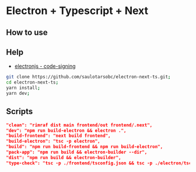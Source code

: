 # Electron + Typescript + Next

## How to use

## Help

- [electronjs - code-signing](https://www.electronjs.org/docs/latest/tutorial/code-signing)

```sh
git clone https://github.com/saulotarsobc/electron-next-ts.git;
cd electron-next-ts;
yarn install;
yarn dev;
```

## Scripts

```json
"clean": "rimraf dist main frontend/out frontend/.next",
"dev": "npm run build-electron && electron .",
"build-frontend": "next build frontend",
"build-electron": "tsc -p electron",
"build": "npm run build-frontend && npm run build-electron",
"pack-app": "npm run build && electron-builder --dir",
"dist": "npm run build && electron-builder",
"type-check": "tsc -p ./frontend/tsconfig.json && tsc -p ./electron/tsconfig.json"
```
